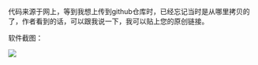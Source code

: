 代码来源于网上，等到我想上传到github仓库时，已经忘记当时是从哪里拷贝的了，作者看到的话，可以跟我说一下，我可以贴上您的原创链接。

软件截图：

![](https://i.loli.net/2021/05/09/zL9U51XSI4OcYgl.jpg)

